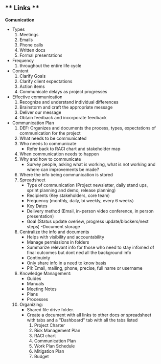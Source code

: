** Links **
- 

**Comunication**
- Types
	1. Meetings
	2. Emails
	3. Phone calls
	4. Written docs
	5. Formal presentations
- Frequency
	1. throughout the entire life cycle
- Content
	1. Clarify Goals
	2. Clarify client expectations
	3. Action items
	4. Communicate delays as project progresses
- Effective communication
	1. Recognize and understand individual differences
	2. Brainstorm and craft the appropriate message 
	3. Deliver our message
	4. Obtain feedback and incorporate feedback
- Communication Plan
	1. DEF: Organizes and documents the process, types, expectations of communication for the project
	2. What needs to be communicated
	3. Who needs to communicate
		- Refer back to RACI chart and stakeholder map
	4. When communication needs to happen
	5. Why and how to communicate
		- Survey people, asking what is working, what is not working and where can improvements be made?
	6. Where the info being communication is stored
	7. Spreadsheet
		- Type of communication (Project newsletter, daily stand ups, sprint planning and demo, release planning)
		- Recipients (Key stakeholders, core team)
		- Frequency (monthly, daily, bi weekly, every 6 weeks) 
		- Key Dates  
		- Delivery method (Email, in-person video conference, in person presentation)
		- Goal (Status update overiew, progress update/blockers/next steps) 
-Document storage
	1. Centralize the info and documents
		- Helps with visibility and accountability 
		- Manage permissions in folders
		- Summarize relevant info for those who need to stay infomed of final outcomes but dont ned all the background info
		- Continuinty 
		- Only share info in a need to know basis
		- PII: Email, mailing, phone, precise, full name or username
	2. Knowledge Management:
		- Guides
		- Manuals
		- Meeting Notes
		- Plans
		- Processes 
	3. Organizing:
		- Shared file drive folder.
		- Create a document with all links to other docs or spreadsheet with tabs and a "Dashboard" tab with all the tabs listed
			1. Project Charter
			2. Risk Management Plan
			3. RACI chart
			4. Communication Plan
			5. Work Plan Schedule
			6. Mitigation Plan
			7. Budget



